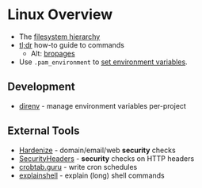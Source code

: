 # Linux Overview

* The [filesystem hierarchy](https://www.freedesktop.org/software/systemd/man/file-hierarchy.html)
* [tl;dr](https://tldr.ostera.io/) how-to guide to commands
  * Alt: [bropages](http://bropages.org/)
* Use `.pam_environment` to [set environment variables](https://help.ubuntu.com/community/EnvironmentVariables#A.2BAH4-.2F.pam_environment).

## Development

* [direnv](https://direnv.net/) - manage environment variables per-project

## External Tools

* [Hardenize](https://www.hardenize.com/) - domain/email/web **security** checks
* [SecurityHeaders](https://securityheaders.io/) - **security** checks on HTTP headers
* [crobtab.guru](https://crontab.guru/) - write cron schedules
* [explainshell](https://explainshell.com/) - explain \(long\) shell commands



